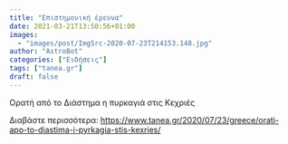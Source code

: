 ```yaml
---
title: "Επιστημονική έρευνα"
date: 2021-03-21T13:50:56+01:00
images:
  - "images/post/ImgSrc-2020-07-23T214153.148.jpg"
author: "AstroBot"
categories: ["Ειδήσεις"]
tags: ["tanea.gr"]
draft: false
---
```


Ορατή από το Διάστημα η πυρκαγιά στις Κεχριές

Διαβάστε περισσότερα: https://www.tanea.gr/2020/07/23/greece/orati-apo-to-diastima-i-pyrkagia-stis-kexries/
